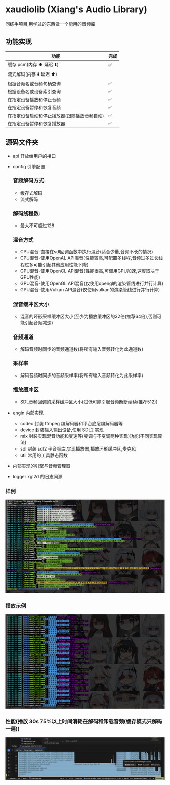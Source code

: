 # xaudiolib (Xiang's Audio Library)

同练手项目,用学过的东西做一个能用的音频库

## 功能实现
| 功能                      | 完成 |
|-------------------------|----|
| 缓存 pcm(内存 ⬆️ 延迟 ⬇️)     | ✅  |
| 流式解码(内存 ⬇️ 延迟 ⬆️)       |    |
| 根据音频名或音频句柄查询            | ✅  |
| 根据设备名或设备索引查询            | ✅  |
| 在指定设备播放和停止音频            | ✅  |
| 在指定设备暂停和恢复音频            | ✅  |
| 在指定设备启动和停止播放器(跟随播放音频自动) | ✅  |
| 在指定设备暂停和恢复播放器           | ✅  |

## 源码文件夹

-   api
    开放给用户的接口
-   config
    引擎配置
    ### 音频解码方式:
    - 缓存式解码
    - 流式解码
    ### 解码线程数:
    - 最大不可超过128
    ### 混音方式
    - CPU混音-直接在sdl回调函数中执行混音(适合少量,音频不长的情况)
    - CPU混音-使用OpenAL API混音(性能较高,可配置多线程,音频过多过长线程过多可能引起其他应用性能下降)
    - GPU混音-使用OpenCL API混音(性能很高,可调用GPU加速,速度取决于GPU性能)
    - GPU混音-使用OpenGL API混音(仅使用opengl的渲染管线进行并行计算)
    - GPU混音-使用Vulkan API混音(仅使用vulkan的渲染管线进行并行计算)
    ### 混音缓冲区大小
    - 混音的环形采样缓冲区大小(至少为播放缓冲区的32倍(推荐64倍),否则可能引起音频减速)
    ### 音频通道
    - 解码音频时同步的音频通道数(将所有输入音频转化为此通道数)
    ### 采样率
    - 解码音频时同步的音频采样率(将所有输入音频转化为此采样率)
    ### 播放缓冲区
    - SDL音频回调的采样缓冲区大小(过低可能引起音频断断续续(推荐512))

-   engin
    内部实现
    -   codec 封装 ffmpeg 编解码器和平台底层编解码器等
    -   device 封装输入输出设备,使用 SDL2 实现
    -   mix 封装实现混音功能和变速等(变调与不变调两种实现)功能(不同实现算法)
    -   sdl 封装 sdl2 子音频库,实现播放器,播放环形缓冲区,麦克风
    -   util 常用的工具静态函数
-   内部实现的引擎与音频管理器
-   logger xgl2d 的日志同源

### 样例

![sample](sample.jpg)

### 播放示例

![playsample](playsample.jpg)

### 性能(播放 30s 75%以上时间消耗在解码和卸载音频(缓存模式只解码一遍))

![profile1217](profile1217.jpg)
